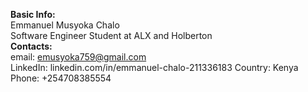 **Basic Info:**</br>
Emmanuel Musyoka Chalo</br>
Software Engineer Student at ALX and Holberton</br>
**Contacts:**</br>
email: emusyoka759@gmail.com</br>
LinkedIn: linkedin.com/in/emmanuel-chalo-211336183
Country: Kenya</br>
Phone: +254708385554<br>
